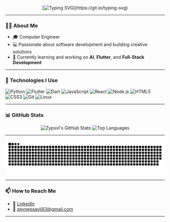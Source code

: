 <div align="center">

[![Typing SVG](https://readme-typing-svg.demolab.com?font=Fira+Code&weight=700&size=30&pause=1000&color=00F7A0&center=true&vCenter=true&width=600&lines=Hi+there!+I'm+Zeynep;I'm+a+Software+Developer;Let's+Connect!)](https://git.io/typing-svg)

</div>

---

### 👩‍💻 About Me

- 🎓 Computer Engineer 
- 💻 Passionate about software development and building creative solutions  
- 🌱 Currently learning and working on **AI**, **Flutter**, and **Full-Stack Development**  


---

### 🚀 Technologies I Use

![Python](https://img.shields.io/badge/-Python-333?style=for-the-badge&logo=python)
![Flutter](https://img.shields.io/badge/-Flutter-333?style=for-the-badge&logo=flutter)
![Dart](https://img.shields.io/badge/-Dart-333?style=for-the-badge&logo=dart)
![JavaScript](https://img.shields.io/badge/-JavaScript-333?style=for-the-badge&logo=javascript)
![React](https://img.shields.io/badge/-React-333?style=for-the-badge&logo=react)
![Node.js](https://img.shields.io/badge/-Node.js-333?style=for-the-badge&logo=node.js)
![HTML5](https://img.shields.io/badge/-HTML5-333?style=for-the-badge&logo=html5)
![CSS3](https://img.shields.io/badge/-CSS3-333?style=for-the-badge&logo=css3)
![Git](https://img.shields.io/badge/-Git-333?style=for-the-badge&logo=git)
![Linux](https://img.shields.io/badge/-Linux-333?style=for-the-badge&logo=linux)

---

### 📊 GitHub Stats

<div align="center">

![Zypsvl's GitHub Stats](https://github-readme-stats.vercel.app/api?username=zypsvl&show_icons=true&theme=tokyonight&hide_border=true&border_radius=10)
![Top Languages](https://github-readme-stats.vercel.app/api/top-langs/?username=zypsvl&layout=compact&theme=tokyonight&hide_border=true)

</div>

---



![GitHub Contribution Snake](https://raw.githubusercontent.com/zypsvl/snake-game/main/dist/github-contribution-grid-snake-dark.svg?palette=github-dark)

---

### 📫 How to Reach Me

- 💼 [LinkedIn](https://www.linkedin.com/in/zeynepsavli)  
- 📧 zeynepsavli83@gmail.com  


---

<!-- Special README Note -->
<!--
**zypsvl/zypsvl** is a ✨ special ✨ repository because its `README.md` (this file) appears on your GitHub profile.
-->

